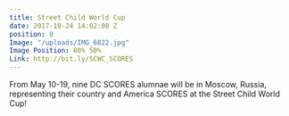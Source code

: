```yaml
---
title: Street Child World Cup
date: 2017-10-24 14:02:00 Z
position: 0
Image: "/uploads/IMG_6822.jpg"
Image Position: 80% 50%
Link: http://bit.ly/SCWC_SCORES
---
```


From May 10-19, nine DC SCORES alumnae will be in Moscow, Russia, representing their country and America SCORES at the Street Child World Cup!